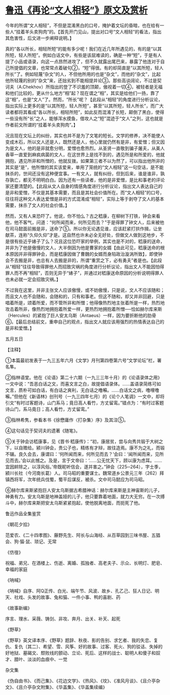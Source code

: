 # [鲁迅《再论“文人相轻”》原文及赏析](https://www.vrrw.net/wx/8618.html)

今年的所谓“文人相轻”，不但是混淆黑白的口号，掩护着文坛的昏暗，也在给有一些人“挂着羊头卖狗肉”的。【首先开门见山，提出对口号“文人相轻”的看法，指出其危害性，后文进一步阐释说明。】

真的“各以所长，相轻所短”的能有多少呢！我们在近几年所遇见的，有的是“以其所短，轻人所短”。例如白话文中，有些是该屈难读的，确是一种“短”，于是有人提了小品或语录，向这一点昂然进攻了，但不久就露出尾巴来，暴露了他连对于自己所提倡的文章，也常常点着破句②，“短”得很。有的却简直是“以其所短，轻人所长”了。例如轻蔑“杂文”的人，不但他所用的也是“杂文”，而他的“杂文”，比起他所轻蔑的别的“杂文”来，还拙劣到不能相提并论③。那些高谈阔论，不过是契诃夫（A.Chekhov）所指出的登了不识羞的顶颠，傲视着一切④，被轻者是无福和他们比较的，更从什么地方“相”起？现在谓之“相”，其实是给他们一扬，靠了这“相”，也是“文人”了。然而，“所长”呢？【此段从“相轻”的角度进行分析议论，指出实际上更多的是“以其所短，轻人所短”，甚至“以其所短，轻人所长”，而广大读者都将其看成“各以所长，相轻所短”，如此反而混淆了长短，颠倒了黑白，使得一些没有所“长”之人，能够浑水摸鱼，借攻人之“短”混迹于“文人”之列，这也就是作者前文所谓的“挂着羊头卖狗肉”。】



况且现在文坛上的纠纷，其实也并不是为了文笔的短长。文学的修养，决不能使人变成木石，所以文人还是人，既然还是人，他心里就仍然有是非，有爱憎；但又因为是文人，他的是非就愈分明，爱憎也愈热烈。从圣贤一直敬到骗子屠夫，从美人香草一直爱到麻疯病菌的文人，在这世界上是找不到的，遇见所是和所爱的，他就拥抱，遇见所非和所憎的，他就反拨。如果第三者不以为然了，可以指出他所非的其实是“是”，他所憎的其实该爱来，单用了笼统的“文人相轻”这一句空话，是不能抹杀的，世间还没有这种便宜事。一有文人，就有纠纷，但到后来，谁是谁非，孰存孰亡，都无不明明白白。因为还有一些读者，他的是非爱憎，是比和事老的评论家还要清楚的。【此段从文人自身的情感角度进行分析议论，指出文人表达自己的是非和爱憎，不仅是其基本需要，而且是其社会价值所在。而“文人相轻”的口号，往往将这种文人表达爱憎是非的方式混淆成“相轻”，实际上等于剥夺了文人的基本需要，抹杀了文人的社会价值。】

然而，又有人来恐吓了。他说，你不怕么？古之嵇康，在柳树下打铁，钟会来看他，他不客气，问道：“何所闻而来，何所见而去？”于是得罪了钟文人，后来被他在司马懿面前搬是非，送命了⑤。所以你无论遇见谁，应该赶紧打拱作揖，让坐献茶，连称“久仰久仰”才是。这自然也许未必全无好处，但做文人做到这地步，不是很有些近乎婊子了么？况且这位恐吓家的举例，其实也是不对的，嵇康的送命，并非为了他是傲慢的文人，大半倒因为他是曹家的女婿【由此可见，嵇康送命的根本原因并非得罪钟会，而是嵇康因做了曹魏的女婿而身陷政治漩涡所致】，即使钟会不去搬是非，也总有人去搬是非的，所谓“重赏之下，必有勇夫”者是也。【此段从“相轻”往往导致得罪他人而招致灾祸的角度进行分析议论，指出文人不能因怕得罪人而不再“相轻”，否则无异于“婊子”，并通过对嵇康送命原因的分析说明得罪人也未必就一定会招致灾祸。】

不过我在这里，并非主张文人应该傲慢，或不妨傲慢，只是说，文人不应该随和；而且文人也不会随和，会随和的，只有和事老。但这不随和，却又并非回避，只是唱着所是，颂着所爱，而不管所非和所憎；他得像热烈地主张着所是一样，热烈地攻击着所非，像热烈地拥抱着所爱一样，更热烈地拥抱着所憎──恰如赫尔库来斯（Hercules）的紧抱了巨人安太乌斯（Antaeus）一样，因为要折断他的肋骨⑥。【最后总结前文，重申自己的观点，指出文人就应该用强烈的热情表达自己的是非和爱憎。】

五月五日





【注释】

①本篇最初发表于一九三五年六月《文学》月刊第四卷第六号“文学论坛”栏，署名隼。

②指林语堂。他在《论语》第二十六期（一九三三年十月）的《论语录体之用》一文中说：“吾恶白话之文，而喜文言之白，故提倡语录体。……盖语录简练可如文言，质朴可如白话，有白话之爽利，无白话之噜囌。……白话文之病，噜哩噜囌。”但他在《新语林》创刊号（一九三四年七月）的《论个人笔调》一文中，却将引文“有时过客题诗，山门系马；竟日高人看竹，方丈留鸾。”错点为：“有时过客题诗山门，系马竟日；高人看竹，方丈留鸾。”

③指林希隽，参看本书《徐懋庸作〈打杂集〉序》及其注⑤。

④这句话见于契诃夫的遗著《随笔》。

⑤关于钟会访嵇康事，见《晋书·嵇康传》：“初，康居贫，尝与向秀共锻于大树之下，以自赡给。颍川钟会，贵公子也，精练有才辩，故往造焉。康不为之礼，而锻不辍。良久会去，康谓曰：‘何所闻而来，何所见而去？’会曰：‘闻所闻而来，见所见而去。’会以此憾之。及是，言于文帝曰：‘……公无忧天下，顾以康为虑耳。……宜因衅除之，以淳风俗。’帝既昵听信会，遂并害之。”钟会（225─264），字士季，颍川长社（今河南长葛）人。司马昭的重要谋士。魏常道乡公景元三年（262）拜镇西将军，次年统兵伐蜀，蜀平后谋反，被杀。文中司马懿应为司马昭。

⑥赫尔库来斯紧抱巨人安太乌斯据古希腊神话：赫尔库来斯是主神宙斯的儿子，神勇有力。安太乌斯是地神盖娅的儿子，他只要靠着地面，就力大无穷。在一次搏斗中，赫尔库来斯把安太乌斯紧紧抱起，使他脱离地面，而扼死了他。

鲁迅作品全集鉴赏

《朝花夕拾》

范爱农、《二十四孝图》、藤野先生、阿长与山海经、从百草园到三味书屋、五猖会、狗·猫·鼠、琐记、无常

《仿徨》

祝福、弟兄、在酒楼上、伤逝、离婚、孤独者、高老夫子、示众、长明灯、肥皂、幸福的家庭

《呐喊》

《呐喊》自序、阿Q正传、白光、端午节、风波、故乡、孔乙己、狂人日记、明天、社戏、头发的故事、兔和猫、一件小事、鸭的喜剧、药

《故事新编》

序言、理水、采薇、铸剑、非攻、奔月、出关、补天、起死

《野草》

《野草》英文译本序、《野草》题辞、秋夜、影的告别、求乞者、我的失恋、复仇、复仇〔其二〕、希望、雪、风筝、好的故事、过客、死火、狗的驳诘、失掉的好地狱、墓碣文、颓败线的颤动、立论、死后、这样的战士、聪明人和傻子和奴才、腊叶、淡淡的血痕中、一觉

杂文集

《伪自由书》、《而己集》、《花边文学》、《热风》、《坟》、《准风月谈》、《且介亭杂文》、《且介亭杂文附集》、《华盖集》、《华盖集续编》

